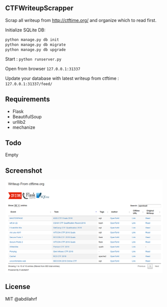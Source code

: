 ## CTFWriteupScrapper

Scrap all writeup from http://ctftime.org/ and organize which to read first.

Initialize SQLite DB:

```
python manage.py db init
python manage.py db migrate
python manage.py db upgrade
```

Start : `python runserver.py`

Open from browser `127.0.0.1:31337`

Update your database with latest writeup from ctftime : `127.0.0.1:31337/feed/`

## Requirements

- Flask
- BeautifulSoup
- urllib2
- mechanize

## Todo

Empty

## Screenshot

![Screen Shoot](screenshot.png)

## License

MIT @abdilahrf
